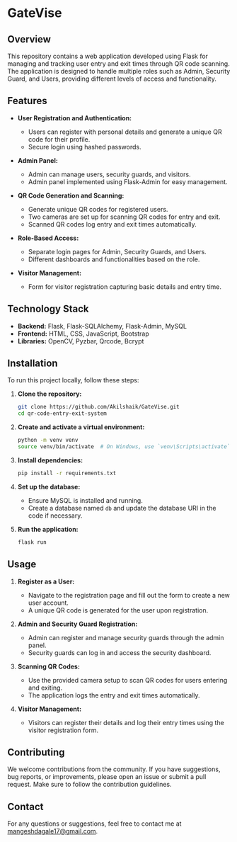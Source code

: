 # GateVise

## Overview

This repository contains a web application developed using Flask for managing and tracking user entry and exit times through QR code scanning. The application is designed to handle multiple roles such as Admin, Security Guard, and Users, providing different levels of access and functionality.

## Features

- **User Registration and Authentication:**
  - Users can register with personal details and generate a unique QR code for their profile.
  - Secure login using hashed passwords.

- **Admin Panel:**
  - Admin can manage users, security guards, and visitors.
  - Admin panel implemented using Flask-Admin for easy management.

- **QR Code Generation and Scanning:**
  - Generate unique QR codes for registered users.
  - Two cameras are set up for scanning QR codes for entry and exit.
  - Scanned QR codes log entry and exit times automatically.

- **Role-Based Access:**
  - Separate login pages for Admin, Security Guards, and Users.
  - Different dashboards and functionalities based on the role.

- **Visitor Management:**
  - Form for visitor registration capturing basic details and entry time.

## Technology Stack

- **Backend:** Flask, Flask-SQLAlchemy, Flask-Admin, MySQL
- **Frontend:** HTML, CSS, JavaScript, Bootstrap
- **Libraries:** OpenCV, Pyzbar, Qrcode, Bcrypt

## Installation

To run this project locally, follow these steps:

1. **Clone the repository:**
    ```bash
    git clone https://github.com/Akilshaik/GateVise.git
    cd qr-code-entry-exit-system
    ```

2. **Create and activate a virtual environment:**
    ```bash
    python -m venv venv
    source venv/bin/activate  # On Windows, use `venv\Scripts\activate`
    ```

3. **Install dependencies:**
    ```bash
    pip install -r requirements.txt
    ```

4. **Set up the database:**
    - Ensure MySQL is installed and running.
    - Create a database named `db` and update the database URI in the code if necessary.

5. **Run the application:**
    ```bash
    flask run
    ```

## Usage

1. **Register as a User:**
   - Navigate to the registration page and fill out the form to create a new user account.
   - A unique QR code is generated for the user upon registration.

2. **Admin and Security Guard Registration:**
   - Admin can register and manage security guards through the admin panel.
   - Security guards can log in and access the security dashboard.

3. **Scanning QR Codes:**
   - Use the provided camera setup to scan QR codes for users entering and exiting.
   - The application logs the entry and exit times automatically.

4. **Visitor Management:**
   - Visitors can register their details and log their entry times using the visitor registration form.

## Contributing

We welcome contributions from the community. If you have suggestions, bug reports, or improvements, please open an issue or submit a pull request. Make sure to follow the contribution guidelines.



## Contact

For any questions or suggestions, feel free to contact me at mangeshdagale17@gmail.com.
